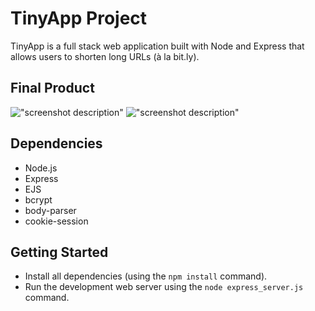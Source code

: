 # TinyApp Project

TinyApp is a full stack web application built with Node and Express that allows users to shorten long URLs (à la bit.ly).

## Final Product

!["screenshot description"](#)
!["screenshot description"](#)

## Dependencies

* Node.js
* Express
* EJS
* bcrypt
* body-parser
* cookie-session

## Getting Started

- Install all dependencies (using the `npm install` command).
- Run the development web server using the `node express_server.js` command.

